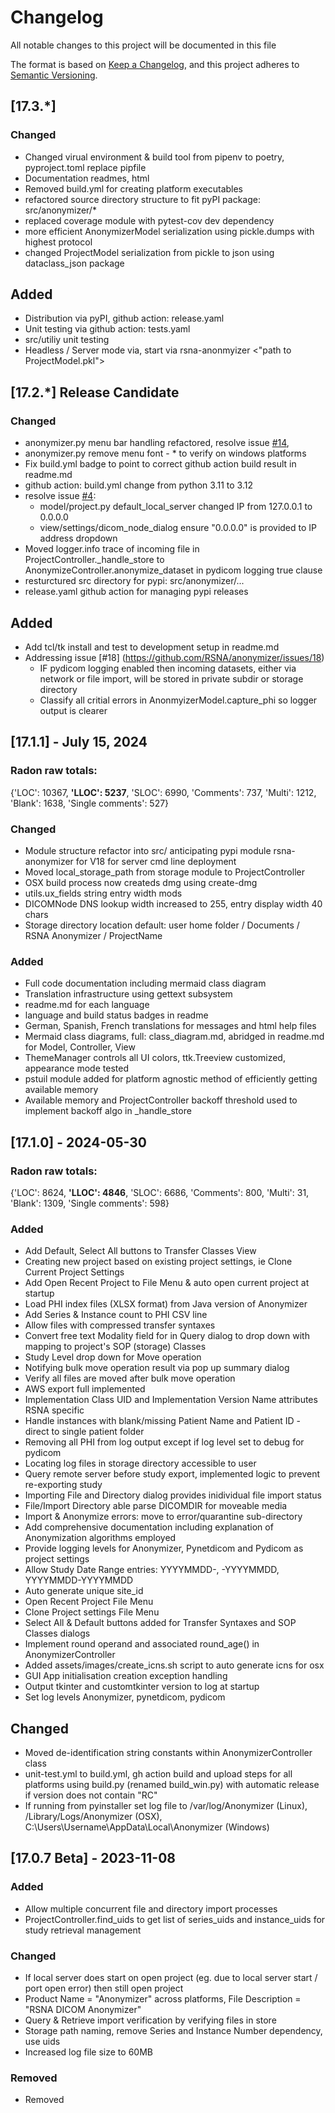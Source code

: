 # Changelog
All notable changes to this project will be documented in this file

The format is based on [Keep a Changelog](https://keepachangelog.com/en/1.0.0/),
and this project adheres to [Semantic Versioning](https://semver.org/spec/v2.0.0.html).


## [17.3.*] 
### Changed
- Changed virual environment & build tool from pipenv to poetry, pyproject.toml replace pipfile
- Documentation readmes, html 
- Removed build.yml for creating platform executables
- refactored source directory structure to fit pyPI package: src/anonymizer/*
- replaced coverage module with pytest-cov dev dependency
- more efficient AnonymizerModel serialization using pickle.dumps with highest protocol
- changed ProjectModel serialization from pickle to json using dataclass_json package

## Added
- Distribution via pyPI, github action: release.yaml
- Unit testing via github action: tests.yaml
- src/utiliy unit testing
- Headless / Server mode via, start via rsna-anonmyizer <"path to ProjectModel.pkl">


## [17.2.*] Release Candidate
### Changed
- anonymizer.py menu bar handling refactored, resolve issue [#14](https://github.com/RSNA/anonymizer/issues/14), 
- anonymizer.py remove menu font - * to verify on windows platforms
- Fix build.yml badge to point to correct github action build result in readme.md
- github action: build.yml change from python 3.11 to 3.12
- resolve issue [#4](https://github.com/RSNA/anonymizer/issues/4):
    - model/project.py default_local_server changed IP from 127.0.0.1 to 0.0.0.0
    - view/settings/dicom_node_dialog ensure "0.0.0.0" is provided to IP address dropdown
- Moved logger.info trace of incoming file in ProjectController._handle_store to AnonymizeController.anonymize_dataset in pydicom logging true clause
- resturctured src directory for pypi: src/anonymizer/...
- release.yaml github action for managing pypi releases


## Added
- Add tcl/tk install and test to development setup in readme.md
- Addressing issue [#18] (https://github.com/RSNA/anonymizer/issues/18) 
    - IF pydicom logging enabled then incoming datasets, either via network or file import, will be stored in private subdir or storage directory
    - Classify all critial errors in AnonmyizerModel.capture_phi so logger output is clearer


## [17.1.1] - July 15, 2024
### Radon raw totals:
{'LOC': 10367,
 **'LLOC': 5237**,
 'SLOC': 6990,
 'Comments': 737,
 'Multi': 1212,
 'Blank': 1638,
 'Single comments': 527}
### Changed
- Module structure refactor into src/ anticipating pypi module rsna-anonymizer for V18 for server cmd line deployment
- Moved local_storage_path from storage module to ProjectController
- OSX build process now createds dmg using create-dmg
- utils.ux_fields string entry width mods
- DICOMNode DNS lookup width increased to 255, entry display width 40 chars
- Storage directory location default: user home folder / Documents / RSNA Anonymizer / ProjectName
### Added
- Full code documentation including mermaid class diagram
- Translation infrastructure using gettext subsystem
- readme.md for each language
- language and build status badges in readme
- German, Spanish, French translations for messages and html help files
- Mermaid class diagrams, full: class_diagram.md, abridged in readme.md for Model, Controller, View
- ThemeManager controls all UI colors, ttk.Treeview customized, appearance mode tested
- pstuil module added for platform agnostic method of efficiently getting available memory
- Available memory and ProjectController backoff threshold used to implement backoff algo in _handle_store


## [17.1.0] - 2024-05-30
### Radon raw totals: 
{'LOC': 8624, **'LLOC': 4846**, 'SLOC': 6686, 'Comments': 800, 'Multi': 31, 'Blank': 1309, 'Single comments': 598}
### Added
- Add Default, Select All buttons to Transfer Classes View
- Creating new project based on existing project settings, ie Clone Current Project Settings
- Add Open Recent Project to File Menu & auto open current project at startup
- Load PHI index files (XLSX format) from Java version of Anonymizer
- Add Series & Instance count to PHI CSV line
- Allow files with compressed transfer syntaxes 
- Convert free text Modality field for in Query dialog to drop down with mapping to project's SOP (storage) Classes
- Study Level drop down for Move operation
- Notifying bulk move operation result via pop up summary dialog
- Verify all files are moved after bulk move operation
- AWS export full implemented
- Implementation Class UID and Implementation Version Name attributes RSNA specific
- Handle instances with blank/missing Patient Name and Patient ID - direct to single patient folder
- Removing all PHI from log output except if log level set to debug for pydicom
- Locating log files in storage directory accessible to user
- Query remote server before study export, implemented logic to prevent re-exporting study
- Importing File and Directory dialog provides inidividual file import status
- File/Import Directory able parse DICOMDIR for moveable media
- Import & Anonymize errors: move to error/quarantine sub-directory
- Add comprehensive documentation including explanation of Anonymization algorithms employed
- Provide logging levels for Anonymizer, Pynetdicom and Pydicom as project settings
- Allow Study Date Range entries:  YYYYMMDD-, -YYYYMMDD, YYYYMMDD-YYYYMMDD
- Auto generate unique site_id
- Open Recent Project File Menu
- Clone Project settings File Menu
- Select All & Default buttons added for Transfer Syntaxes and SOP Classes dialogs
- Implement round operand and associated round_age() in AnonymizerController
- Added assets/images/create_icns.sh script to auto generate icns for osx
- GUI App initialisation creation exception handling
- Output tkinter and customtkinter version to log at startup
- Set log levels Anonymizer, pynetdicom, pydicom

## Changed
- Moved de-identification string constants within AnonymizerController class
- unit-test.yml to build.yml, gh action build and upload steps for all platforms using build.py (renamed build_win.py) with automatic release if version does not contain "RC"
- If running from pyinstaller set log file to /var/log/Anonymizer (Linux), /Library/Logs/Anonymizer (OSX), C:\Users\Username\AppData\Local\Anonymizer (Windows)

## [17.0.7 Beta] - 2023-11-08
### Added
- Allow multiple concurrent file and directory import processes
- ProjectController.find_uids to get list of series_uids and instance_uids for study retrieval management

### Changed
- If local server does start on open project (eg. due to local server start / port open error) then still open project 
- Product Name = "Anonymizer" across platforms, File Description = "RSNA DICOM Anonymizer"
- Query & Retrieve import verification by verifying files in store
- Storage path naming, remove Series and Instance Number dependency, use uids
- Increased log file size to 60MB

### Removed
 - Removed 
